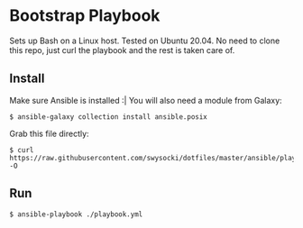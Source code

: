 # Bootstrap Playbook

Sets up Bash on a Linux host.  Tested on Ubuntu 20.04.  No need 
to clone this repo, just curl the playbook and the rest is taken care of.

## Install

Make sure Ansible is installed :| You will also need a module from Galaxy:
```
$ ansible-galaxy collection install ansible.posix
```
Grab this file directly:
```
$ curl https://raw.githubusercontent.com/swysocki/dotfiles/master/ansible/playbook.yml -O
```
## Run

```
$ ansible-playbook ./playbook.yml
```
